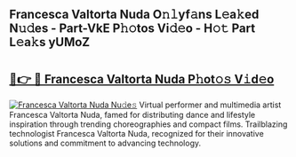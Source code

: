 ## Francesca Valtorta Nuda O𝚗𝚕yf𝚊ns L𝚎a𝚔ed N𝚞𝚍es - Part-VkE P𝚑𝚘tos Vi𝚍𝚎o - H𝚘𝚝 Part L𝚎a𝚔s yUMoZ

# <h2><a href="http://kf7997e.oniu.top/?m=Francesca+Valtorta+Nuda">🔗👉 🔴 Francesca Valtorta Nuda P𝚑ot𝚘𝚜 V𝚒d𝚎o</a></h2>

[![Francesca Valtorta Nuda Nu𝚍e𝚜](https://i.imgur.com/0qMVB7G.gif)](http://kf7997e.oniu.top/?m=Francesca+Valtorta+Nuda)
Virtual performer and multimedia artist Francesca Valtorta Nuda, famed for distributing dance and lifestyle inspiration through trending choreographies and compact films. Trailblazing technologist Francesca Valtorta Nuda, recognized for their innovative solutions and commitment to advancing technology.  
